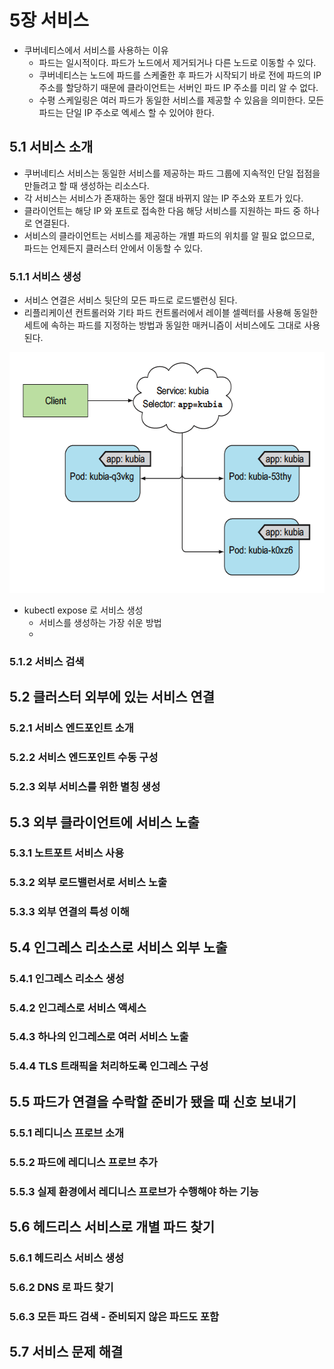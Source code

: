 # 5장 서비스

- 쿠버네티스에서 서비스를 사용하는 이유
    - 파드는 일시적이다. 파드가 노드에서 제거되거나 다른 노드로 이동할 수 있다.
    - 쿠버네티스는 노드에 파드를 스케줄한 후 파드가 시작되기 바로 전에 파드의 IP 주소를 할당하기 때문에 클라이언트는 서버인 파드 IP 주소를 미리 알 수 없다.
    - 수평 스케일링은 여러 파드가 동일한 서비스를 제공할 수 있음을 의미한다. 모든 파드는 단일 IP 주소로 엑세스 할 수 있어야 한다.

## 5.1 서비스 소개

- 쿠버네티스 서비스는 동일한 서비스를 제공하는 파드 그룹에 지속적인 단일 접점을 만들려고 할 때 생성하는 리소스다.
- 각 서비스는 서비스가 존재하는 동안 절대 바뀌지 않는 IP 주소와 포트가 있다.
- 클라이언트는 해당 IP 와 포트로 접속한 다음 해당 서비스를 지원하는 파드 중 하나로 연결된다.
- 서비스의 클라이언트는 서비스를 제공하는 개별 파드의 위치를 알 필요 없으므로, 파드는 언제든지 클러스터 안에서 이동할 수 있다.

### 5.1.1 서비스 생성

- 서비스 연결은 서비스 뒷단의 모든 파드로 로드밸런싱 된다.
- 리플리케이션 컨트롤러와 기타 파드 컨트롤러에서 레이블 셀렉터를 사용해 동일한 세트에 속하는 파드를 지정하는 방법과 동일한 매커니즘이 서비스에도 그대로 사용된다.

<img src="resources/images/5-2.png" alt="레이블 셀렉터는 어떤 파드가 서비스에 속하는지 정한다." width="610" height="385"/>

- kubectl expose 로 서비스 생성
    - 서비스를 생성하는 가장 쉬운 방법
    - 

### 5.1.2 서비스 검색

## 5.2 클러스터 외부에 있는 서비스 연결

### 5.2.1 서비스 엔드포인트 소개

### 5.2.2 서비스 엔드포인트 수동 구성

### 5.2.3 외부 서비스를 위한 별칭 생성

## 5.3 외부 클라이언트에 서비스 노출

### 5.3.1 노트포트 서비스 사용

### 5.3.2 외부 로드밸런서로 서비스 노출

### 5.3.3 외부 연결의 특성 이해

## 5.4 인그레스 리소스로 서비스 외부 노출

### 5.4.1 인그레스 리소스 생성

### 5.4.2 인그레스로 서비스 액세스

### 5.4.3 하나의 인그레스로 여러 서비스 노출

### 5.4.4 TLS 트래픽을 처리하도록 인그레스 구성

## 5.5 파드가 연결을 수락할 준비가 됐을 때 신호 보내기

### 5.5.1 레디니스 프로브 소개

### 5.5.2 파드에 레디니스 프로브 추가

### 5.5.3 실제 환경에서 레디니스 프로브가 수행해야 하는 기능

## 5.6 헤드리스 서비스로 개별 파드 찾기

### 5.6.1 헤드리스 서비스 생성

### 5.6.2 DNS 로 파드 찾기

### 5.6.3 모든 파드 검색 - 준비되지 않은 파드도 포함

## 5.7 서비스 문제 해결

